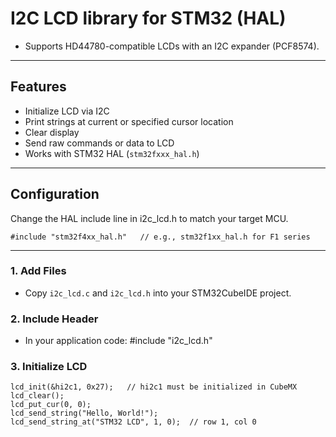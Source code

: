 # I2C LCD library for STM32 (HAL)
- Supports HD44780-compatible LCDs with an I2C expander (PCF8574).

---

## Features
- Initialize LCD via I2C
- Print strings at current or specified cursor location
- Clear display
- Send raw commands or data to LCD
- Works with STM32 HAL (`stm32fxxx_hal.h`)

---

## Configuration
Change the HAL include line in i2c_lcd.h to match your target MCU.

	#include "stm32f4xx_hal.h"   // e.g., stm32f1xx_hal.h for F1 series

---

### 1. Add Files
- Copy `i2c_lcd.c` and `i2c_lcd.h` into your STM32CubeIDE project.

### 2. Include Header
- In your application code:  #include "i2c_lcd.h"


### 3. Initialize LCD

	lcd_init(&hi2c1, 0x27);   // hi2c1 must be initialized in CubeMX
	lcd_clear();
	lcd_put_cur(0, 0);
	lcd_send_string("Hello, World!");
	lcd_send_string_at("STM32 LCD", 1, 0);  // row 1, col 0
